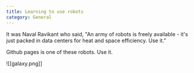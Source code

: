 ```yaml
---
title: Learning to use robots
category: General
---
```


It was Naval Ravikant who said, "An army of robots is freely available - it's just packed in data centers for heat and space efficiency. Use it."

<!-- more -->

Github pages is one of these robots. Use it.

![[galaxy.png]]
